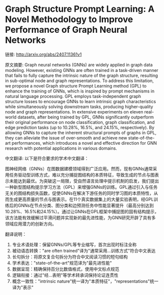 # Graph Structure Prompt Learning: A Novel Methodology to Improve Performance of Graph Neural Networks

链接: http://arxiv.org/abs/2407.11361v1

原文摘要:
Graph neural networks (GNNs) are widely applied in graph data modeling.
However, existing GNNs are often trained in a task-driven manner that fails to
fully capture the intrinsic nature of the graph structure, resulting in
sub-optimal node and graph representations. To address this limitation, we
propose a novel Graph structure Prompt Learning method (GPL) to enhance the
training of GNNs, which is inspired by prompt mechanisms in natural language
processing. GPL employs task-independent graph structure losses to encourage
GNNs to learn intrinsic graph characteristics while simultaneously solving
downstream tasks, producing higher-quality node and graph representations. In
extensive experiments on eleven real-world datasets, after being trained by
GPL, GNNs significantly outperform their original performance on node
classification, graph classification, and edge prediction tasks (up to 10.28%,
16.5%, and 24.15%, respectively). By allowing GNNs to capture the inherent
structural prompts of graphs in GPL, they can alleviate the issue of
over-smooth and achieve new state-of-the-art performances, which introduces a
novel and effective direction for GNN research with potential applications in
various domains.

中文翻译:
以下是符合要求的学术中文翻译：

图神经网络（GNNs）在图数据建模领域得到广泛应用。然而，现有GNNs通常采用任务驱动型训练方式，难以充分捕捉图结构的本质特征，导致生成的节点与图表示未能达到最优。为突破这一局限，受自然语言处理中提示机制的启发，我们提出一种新型图结构提示学习方法（GPL）来增强GNNs的训练。GPL通过引入与任务无关的图结构损失函数，促使GNNs在解决下游任务的同时学习图的本质特性，从而生成更高质量的节点与图表示。在11个真实数据集上的大量实验表明，经GPL训练后的GNNs在节点分类、图分类和边预测任务中性能显著提升（最高分别达到10.28%、16.5%和24.15%）。通过让GNNs在GPL框架中捕捉图的固有结构提示，该方法能有效缓解过平滑问题并实现新的最先进性能，为GNN研究开辟了具有多领域应用潜力的创新方向。

翻译说明：
1. 专业术语处理：保留GNNs/GPL等专业缩写，首次出现时标注全称
2. 被动语态转换："are often trained"译为"通常采用...训练方式"符合中文表达
3. 长句拆分：将原文复合句拆分为符合中文阅读习惯的短句结构
4. 学术表达："state-of-the-art"规范译为"最先进性能"
5. 数据呈现：精确保持百分比数值格式，使用中文标点规范
6. 逻辑衔接：通过"经...表明"等学术转承词保持论证连贯性
7. 概念一致性："intrinsic nature"统一译为"本质特征"，"representations"统一译为"表示"
